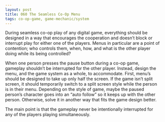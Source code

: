 ```yaml
---
layout: post
title: 060 The Seamless Co-Op Menu
tags: co-op-game, game-mechanic/system
---
```

During seamless co-op play of any digital game, everything should be designed in a way that encourages the cooperation and doesn’t block or interrupt play for either one of the players.  Menus in particular are a point of contention; who controls them, when, how, and what is the other player doing while its being controlled?

When one person presses the pause button during a co-op game, gameplay shouldn’t be interrupted for the other player.  Instead, design the menu, and the game system as a whole, to accommodate.  First, menu’s should be designed to take up only half the screen. If the game isn’t split screen, it should temporarily switch to a split screen style while the person is in their menu.  Depending on the style of game, maybe the paused person’s character goes into an “auto follow” so it keeps up with the other person. Otherwise, solve it in another way that fits the game design better.

The main point is that the gameplay never be intentionally interrupted for any of the players playing simultaneously.